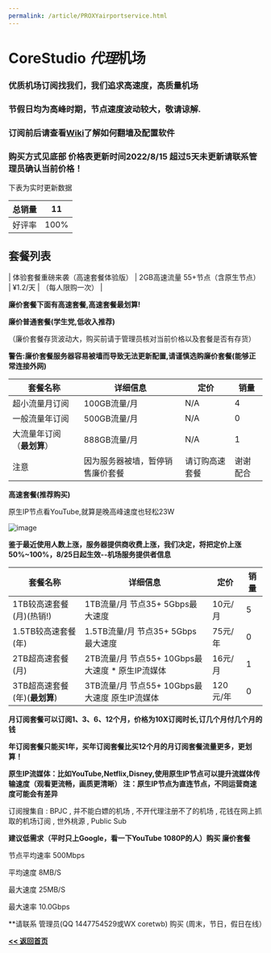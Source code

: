 ```yaml
---
permalink: /article/PROXYairportservice.html
---
```


# CoreStudio *代理*机场

### 优质机场订阅找我们，我们追求高速度，高质量机场

### 节假日均为高峰时期，节点速度波动较大，敬请谅解.

### 订阅前后请查看[Wiki](/wiki/翻墙)了解如何翻墙及配置软件

### 购买方式见底部 价格表更新时间2022/8/15 超过5天未更新请联系管理员确认当前价格！

下表为实时更新数据

| 总销量 | 11 |
| ----- | -- |
| 好评率 | 100% |

## 套餐列表

| 体验套餐重磅来袭（高速套餐体验版） | 2GB高速流量 55+节点（含原生节点） | ¥1.2/天 | （每人限购一次） |

**廉价套餐下面有高速套餐,高速套餐最划算!**

**廉价普通套餐(学生党,低收入推荐)**

（廉价套餐存货波动大，购买前请于管理员核对当前价格以及套餐是否有存货）

**警告:廉价套餐服务器容易被墙而导致无法更新配置,请谨慎选购廉价套餐(能够正常连接外网)**

| **套餐名称** | **详细信息** | **定价** | 销量 |
| ------------- | ------------- | ------- | -- |
| 超小流量月订阅 | 100GB流量/月 | N/A | 4 |
| 一般流量年订阅 | 500GB流量/月 | N/A | 0 |
| 大流量年订阅（**最划算**） | 888GB流量/月 | N/A | 1 |
| 注意 | 因为服务器被墙，暂停销售廉价套餐 | 请订购高速套餐 | 谢谢配合 | N/A |

**高速套餐(推荐购买)**

原生IP节点看YouTube,就算是晚高峰速度也轻松23W

![image](https://user-images.githubusercontent.com/102907913/178104947-15e4983f-ea90-4673-b2bd-52a59ba2550c.png)

**鉴于最近使用人数上涨，服务器提供商收费上涨，我们决定，将把定价上涨50%~100%，8/25日起生效--机场服务提供者信息**

| **套餐名称** | **详细信息** | **定价** | 销量 |
| ------------- | ------------- | ------- | -- |
| 1TB较高速套餐(月)(热销!) | 1TB流量/月 节点35+ 5Gbps最大速度 | 10元/月 | 5 |
| 1.5TB较高速套餐(年) | 1.5TB流量/月 节点35+ 5Gbps最大速度 | 75元/年 | 0 |
| 2TB超高速套餐(月) | 2TB流量/月 节点55+ 10Gbps最大速度 * 原生IP流媒体 | 16元/月 | 1 |
| 3TB超高速套餐(年)(**最划算**) | 3TB流量/月 节点55+ 10Gbps最大速度 原生IP流媒体 | 120元/年 | 0 |

**月订阅套餐可以订阅1、3、6、12个月，价格为10X订阅时长,订几个月付几个月的钱**

**年订阅套餐只能买1年，买年订阅套餐比买12个月的月订阅套餐流量更多，更划算！**

**原生IP流媒体：比如YouTube,Netflix,Disney,使用原生IP节点可以提升流媒体传输速度（观看更流畅，画质更清晰） 注：原生IP节点为直连节点，不同运营商速度可能会有差异**

订阅搜集自 : BPJC , 并不能白嫖的机场 , 不开代理注册不了的机场 , 花钱在网上抓取的机场订阅 , 世外桃源 , Public Sub

**建议低需求（平时只上Google，看一下YouTube 1080P的人）购买 廉价套餐**

节点平均速率 500Mbps

平均速度 8MB/S

最大速度 25MB/S

最大速率 10.0Gbps

**请联系 管理员(QQ 1447754529或WX coretwb) 购买 (周末，节日，假日在线）

**[<< 返回首页](https://corestudi0.github.io)**
